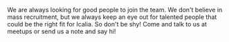 We are always looking for good people to join the team. We don't believe in
mass recruitment, but we always keep an eye out for talented people that could
be the right fit for Icalia. So don't be shy! Come and talk to us at meetups or
send us a note and say hi!
